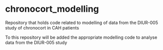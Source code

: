 # chronocort_modelling
Repository that holds code related to modelling of data from the DIUR-005 study of chronocort in CAH patients

To this repository will be added the appropriate modelling code to analyse data from the DIUR-005 study
